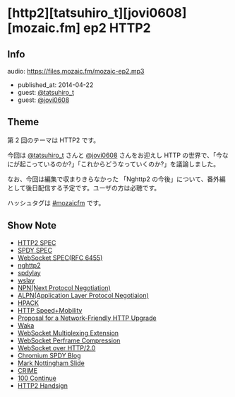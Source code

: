 # [http2][tatsuhiro_t][jovi0608][mozaic.fm] ep2 HTTP2

## Info

audio: https://files.mozaic.fm/mozaic-ep2.mp3

- published_at: 2014-04-22
- guest: [@tatsuhiro_t](https://twitter.com/tatsuhiro_t)
- guest: [@jovi0608](https://twitter.com/jovi0608)


## Theme

第 2 回のテーマは HTTP2 です。

今回は [@tatsuhiro_t](https://twitter.com/tatsuhiro_t) さんと [@jovi0608](https://twitter.com/jovi0608) さんをお迎えし HTTP の世界で、「今なにが起こっているのか?」「これからどうなっていくのか?」を議論しました。

なお、今回は編集で収まりきらなかった 「Nghttp2 の今後」について、番外編として後日配信する予定です。ユーザの方は必聴です。

ハッシュタグは [#mozaicfm](https://twitter.com/search?q=mozaicfm&src=hash) です。


## Show Note

- [HTTP2 SPEC](http://tools.ietf.org/html/draft-ietf-httpbis-http2)
- [SPDY SPEC](http://www.chromium.org/spdy/spdy-protocol)
- [WebSocket SPEC(RFC 6455)](https://tools.ietf.org/html/rfc6455)
- [nghttp2](https://github.com/tatsuhiro-t/nghttp2)
- [spdylay](https://github.com/tatsuhiro-t/spdylay)
- [wslay](https://github.com/tatsuhiro-t/wslay)
- [NPN(Next Protocol Negotiation)](https://technotes.googlecode.com/git/nextprotoneg.html)
- [ALPN(Application Layer Protocol Negotiaion)](http://tools.ietf.org/html/draft-ietf-tls-applayerprotoneg)
- [HPACK](http://tools.ietf.org/html/draft-ietf-httpbis-header-compression)
- [HTTP Speed+Mobility](http://tools.ietf.org/html/draft-montenegro-httpbis-speed-mobility)
- [Proposal for a Network-Friendly HTTP Upgrade](https://tools.ietf.org/html/draft-tarreau-httpbis-network-friendly)
- [Waka](http://tools.ietf.org/agenda/83/slides/slides-83-httpbis-5.pdf)
- [WebSocket Multiplexing Extension](http://tools.ietf.org/html/draft-ietf-hybi-websocket-multiplexing)
- [WebSocket Perframe Compression](http://tools.ietf.org/html/draft-ietf-hybi-websocket-perframe-compression)
- [WebSocket over HTTP/2.0](http://tools.ietf.org/html/draft-hirano-httpbis-websocket-over-http2)
- [Chromium SPDY Blog](http://blog.chromium.org/2012/01/making-web-speedier-and-safer-with-spdy.html)
- [Mark Nottingham Slide](http://www.slideshare.net/mnot/what-http20-will-do-for-you)
- [CRIME](https://www.imperialviolet.org/2012/09/21/crime.html)
- [100 Continue](http://www.studyinghttp.net/connections%23UseOfThe100Status)
- [HTTP2 Handsign](https://twitter.com/tatsuhiro_t/status/452469688425922560)
